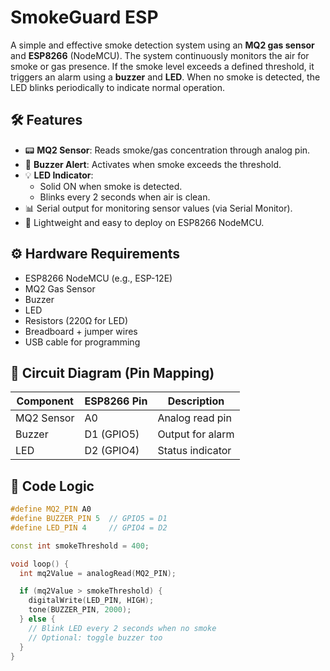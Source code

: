 # SmokeGuard ESP

A simple and effective smoke detection system using an **MQ2 gas sensor** and **ESP8266** (NodeMCU). The system continuously monitors the air for smoke or gas presence. If the smoke level exceeds a defined threshold, it triggers an alarm using a **buzzer** and **LED**. When no smoke is detected, the LED blinks periodically to indicate normal operation.

## 🛠️ Features

- 📟 **MQ2 Sensor**: Reads smoke/gas concentration through analog pin.
- 🔔 **Buzzer Alert**: Activates when smoke exceeds the threshold.
- 💡 **LED Indicator**:
  - Solid ON when smoke is detected.
  - Blinks every 2 seconds when air is clean.
- 📊 Serial output for monitoring sensor values (via Serial Monitor).
- 🚀 Lightweight and easy to deploy on ESP8266 NodeMCU.

## ⚙️ Hardware Requirements

- ESP8266 NodeMCU (e.g., ESP-12E)
- MQ2 Gas Sensor
- Buzzer
- LED
- Resistors (220Ω for LED)
- Breadboard + jumper wires
- USB cable for programming

## 🔌 Circuit Diagram (Pin Mapping)

| Component   | ESP8266 Pin | Description        |
|-------------|-------------|--------------------|
| MQ2 Sensor  | A0          | Analog read pin    |
| Buzzer      | D1 (GPIO5)  | Output for alarm   |
| LED         | D2 (GPIO4)  | Status indicator   |

## 🧠 Code Logic

```cpp
#define MQ2_PIN A0
#define BUZZER_PIN 5  // GPIO5 = D1
#define LED_PIN 4     // GPIO4 = D2

const int smokeThreshold = 400;

void loop() {
  int mq2Value = analogRead(MQ2_PIN);

  if (mq2Value > smokeThreshold) {
    digitalWrite(LED_PIN, HIGH);
    tone(BUZZER_PIN, 2000);
  } else {
    // Blink LED every 2 seconds when no smoke
    // Optional: toggle buzzer too
  }
}
